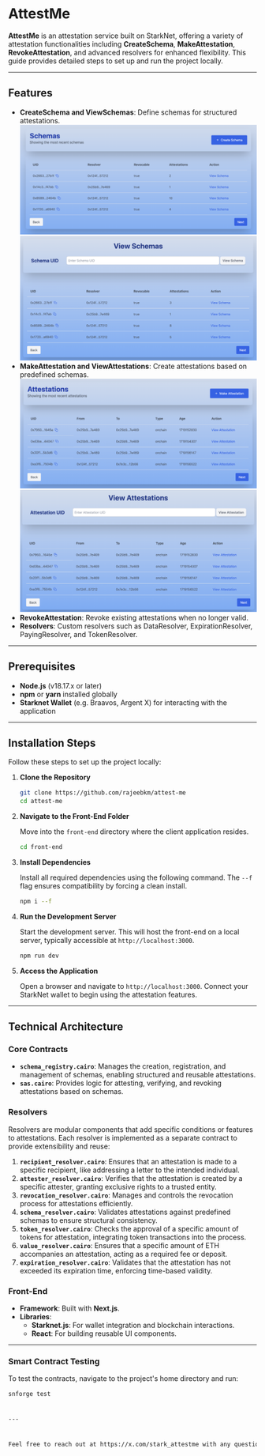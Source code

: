 
# AttestMe

**AttestMe** is an attestation service built on StarkNet, offering a variety of attestation functionalities including **CreateSchema**, **MakeAttestation**, **RevokeAttestation**, and advanced resolvers for enhanced flexibility. This guide provides detailed steps to set up and run the project locally.

---

## Features

- **CreateSchema and ViewSchemas**: Define schemas for structured attestations.
![alt text](front-end/public/create-schema.png)
![alt text](front-end/public/view-schema.png)
- **MakeAttestation and ViewAttestations**: Create attestations based on predefined schemas.
![alt text](front-end/public/make-attestation.png)
![alt text](front-end/public/view-attestation.png)
- **RevokeAttestation**: Revoke existing attestations when no longer valid.
- **Resolvers**: Custom resolvers such as DataResolver, ExpirationResolver, PayingResolver, and TokenResolver.

---

## Prerequisites

- **Node.js** (v18.17.x or later)
- **npm** or **yarn** installed globally
- **Starknet Wallet** (e.g. Braavos, Argent X) for interacting with the application

---

## Installation Steps

Follow these steps to set up the project locally:

1. **Clone the Repository**

   ```bash
   git clone https://github.com/rajeebkm/attest-me
   cd attest-me
   ```

2. **Navigate to the Front-End Folder**

   Move into the `front-end` directory where the client application resides.

   ```bash
   cd front-end
   ```

3. **Install Dependencies**

   Install all required dependencies using the following command. The `--f` flag ensures compatibility by forcing a clean install.

   ```bash
   npm i --f
   ```

4. **Run the Development Server**

   Start the development server. This will host the front-end on a local server, typically accessible at `http://localhost:3000`.

   ```bash
   npm run dev
   ```

5. **Access the Application**

   Open a browser and navigate to `http://localhost:3000`. Connect your StarkNet wallet to begin using the attestation features.

---

## Technical Architecture

### Core Contracts
- **`schema_registry.cairo`**: Manages the creation, registration, and management of schemas, enabling structured and reusable attestations.
- **`sas.cairo`**: Provides logic for attesting, verifying, and revoking attestations based on schemas.

### Resolvers

Resolvers are modular components that add specific conditions or features to attestations. Each resolver is implemented as a separate contract to provide extensibility and reuse:

1. **`recipient_resolver.cairo`**: Ensures that an attestation is made to a specific recipient, like addressing a letter to the intended individual.
2. **`attester_resolver.cairo`**: Verifies that the attestation is created by a specific attester, granting exclusive rights to a trusted entity.
3. **`revocation_resolver.cairo`**: Manages and controls the revocation process for attestations efficiently.
4. **`schema_resolver.cairo`**: Validates attestations against predefined schemas to ensure structural consistency.
5. **`token_resolver.cairo`**: Checks the approval of a specific amount of tokens for attestation, integrating token transactions into the process.
6. **`value_resolver.cairo`**: Ensures that a specific amount of ETH accompanies an attestation, acting as a required fee or deposit.
7. **`expiration_resolver.cairo`**: Validates that the attestation has not exceeded its expiration time, enforcing time-based validity.


### Front-End

- **Framework**: Built with **Next.js**.
- **Libraries**:
  - **Starknet.js**: For wallet integration and blockchain interactions.
  - **React**: For building reusable UI components.

---

### Smart Contract Testing

To test the contracts, navigate to the project's home directory and run:

```bash
snforge test


---


Feel free to reach out at https://x.com/stark_attestme with any questions or issues!

